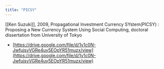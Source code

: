 ```yaml
---
title: "PICSY"
---
```


[[Ken Suzuki]], 2009, Propagational Investment Currency SYstem(PICSY) : Proposing a New Currency System Using Social Computing, doctoral dissertation from University of Tokyo
- [https://drive.google.com/file/d/1v1c0N-JwfujsvVGRe4uy5EOpYR51muzx/view](https://drive.google.com/file/d/1v1c0N-JwfujsvVGRe4uy5EOpYR51muzx/view)


